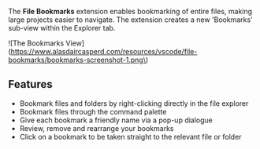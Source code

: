 The **File Bookmarks** extension enables bookmarking of entire files, making large projects easier to navigate. The extension creates a new 'Bookmarks' sub-view within the Explorer tab.

\!\[The Bookmarks View\]\(https://www.alasdaircasperd.com/resources/vscode/file-bookmarks/bookmarks-screenshot-1.png\)

## Features

- Bookmark files and folders by right-clicking directly in the file explorer
- Bookmark files through the command palette
- Give each bookmark a friendly name via a pop-up dialogue
- Review, remove and rearrange your bookmarks
- Click on a bookmark to be taken straight to the relevant file or folder
